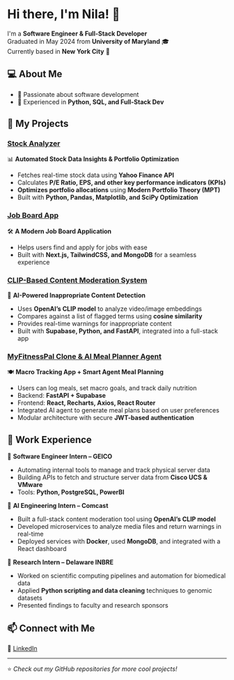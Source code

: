 # Hi there, I'm Nila! 👋

I'm a **Software Engineer & Full-Stack Developer**  
Graduated in May 2024 from **University of Maryland** 🎓  
Currently based in **New York City** 🗽

## 💻 About Me
- 🔹 Passionate about software development  
- 🔹 Experienced in **Python, SQL, and Full-Stack Dev**  

## 🚀 My Projects

### [Stock Analyzer](https://github.com/nilakarthikesan/StockAnalyzer)  
📊 **Automated Stock Data Insights & Portfolio Optimization**  
- Fetches real-time stock data using **Yahoo Finance API**  
- Calculates **P/E Ratio, EPS, and other key performance indicators (KPIs)**  
- **Optimizes portfolio allocations** using **Modern Portfolio Theory (MPT)**  
- Built with **Python, Pandas, Matplotlib, and SciPy Optimization**

### [Job Board App](https://github.com/nilakarthikesan/job-board-app)  
🛠 **A Modern Job Board Application**  
- Helps users find and apply for jobs with ease  
- Built with **Next.js, TailwindCSS, and MongoDB** for a seamless experience

### [CLIP-Based Content Moderation System](https://github.com/nilakarthikesan/clip-content-moderation)  
🧠 **AI-Powered Inappropriate Content Detection**  
- Uses **OpenAI’s CLIP model** to analyze video/image embeddings  
- Compares against a list of flagged terms using **cosine similarity**  
- Provides real-time warnings for inappropriate content  
- Built with **Supabase, Python, and FastAPI**, integrated into a full-stack app

### [MyFitnessPal Clone & AI Meal Planner Agent](https://github.com/nilakarthikesan/fitness-meal-planner)  
🍽 **Macro Tracking App + Smart Agent Meal Planning**  
- Users can log meals, set macro goals, and track daily nutrition  
- Backend: **FastAPI + Supabase**  
- Frontend: **React, Recharts, Axios, React Router**  
- Integrated AI agent to generate meal plans based on user preferences  
- Modular architecture with secure **JWT-based authentication**

## ‎‍💼 Work Experience  

🔧 **Software Engineer Intern – GEICO**  
- Automating internal tools to manage and track physical server data  
- Building APIs to fetch and structure server data from **Cisco UCS & VMware**  
- Tools: **Python, PostgreSQL, PowerBI**

🧠 **AI Engineering Intern – Comcast**  
- Built a full-stack content moderation tool using **OpenAI’s CLIP model**  
- Developed microservices to analyze media files and return warnings in real-time  
- Deployed services with **Docker**, used **MongoDB**, and integrated with a React dashboard  

🔬 **Research Intern – Delaware INBRE**  
- Worked on scientific computing pipelines and automation for biomedical data  
- Applied **Python scripting and data cleaning** techniques to genomic datasets  
- Presented findings to faculty and research sponsors

## 📫 Connect with Me  
🔗 [LinkedIn](https://www.linkedin.com/in/nila-karthikesan/)  

---
⭐️ _Check out my GitHub repositories for more cool projects!_
